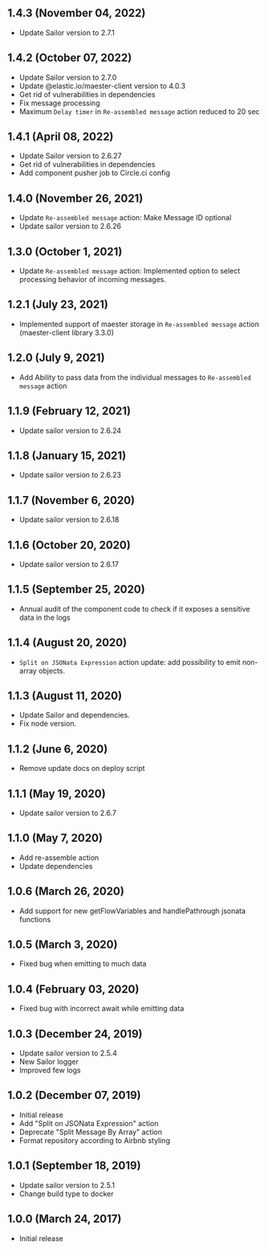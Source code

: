 ## 1.4.3 (November 04, 2022)
* Update Sailor version to 2.7.1

## 1.4.2 (October 07, 2022)
* Update Sailor version to 2.7.0
* Update @elastic.io/maester-client version to 4.0.3
* Get rid of vulnerabilities in dependencies
* Fix message processing
* Maximum `Delay timer` in `Re-assembled message` action reduced to 20 sec

## 1.4.1 (April 08, 2022)
* Update Sailor version to 2.6.27
* Get rid of vulnerabilities in dependencies
* Add component pusher job to Circle.ci config

## 1.4.0 (November 26, 2021)
* Update `Re-assembled message` action: Make Message ID optional 
* Update sailor version to 2.6.26

## 1.3.0 (October 1, 2021)
* Update `Re-assembled message` action: Implemented option to select processing behavior of incoming messages.

## 1.2.1 (July 23, 2021)
* Implemented support of maester storage in `Re-assembled message` action (maester-client library 3.3.0)

## 1.2.0 (July 9, 2021)
* Add Ability to pass data from the individual messages to `Re-assembled message` action

## 1.1.9 (February 12, 2021)
* Update sailor version to 2.6.24

## 1.1.8 (January 15, 2021)
* Update sailor version to 2.6.23

## 1.1.7 (November 6, 2020)
* Update sailor version to 2.6.18

## 1.1.6 (October 20, 2020)
* Update sailor version to 2.6.17

## 1.1.5 (September 25, 2020)
* Annual audit of the component code to check if it exposes a sensitive data in the logs

## 1.1.4 (August 20, 2020)
* `Split on JSONata Expression` action update: add possibility to emit non-array objects.

## 1.1.3 (August 11, 2020)
* Update Sailor and dependencies.
* Fix node version.

## 1.1.2 (June 6, 2020)
* Remove update docs on deploy script

## 1.1.1 (May 19, 2020)
* Update sailor version to 2.6.7

## 1.1.0 (May 7, 2020)
* Add re-assemble action
* Update dependencies

## 1.0.6 (March 26, 2020)
* Add support for new getFlowVariables and handlePathrough jsonata functions

## 1.0.5 (March 3, 2020)
* Fixed bug when emitting to much data

## 1.0.4 (February 03, 2020)
* Fixed bug with incorrect await while emitting data

## 1.0.3 (December 24, 2019)
* Update sailor version to 2.5.4
* New Sailor logger
* Improved few logs

## 1.0.2 (December 07, 2019)
* Initial release
* Add "Split on JSONata Expression" action
* Deprecate "Split Message By Array" action
* Format repository according to Airbnb styling

## 1.0.1 (September 18, 2019)
* Update sailor version to 2.5.1
* Change build type to docker

## 1.0.0 (March 24, 2017)
* Initial release

